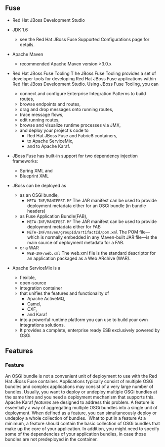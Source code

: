 ## Fuse

* Red Hat JBoss Development Studio
* ⁠JDK 1.6
	* see the Red Hat JBoss Fuse Supported Configurations page for details.
* ⁠Apache Maven
	* recommended Apache Maven version >3.0.x
* ⁠Red Hat JBoss Fuse Tooling
T	he JBoss Fuse Tooling provides a set of developer tools for developing Red Hat JBoss Fuse applications within Red Hat JBoss Development Studio. 
	Using JBoss Fuse Tooling, you can 
	* connect and configure Enterprise Integration Patterns to build routes, 
	* browse endpoints and routes, 
	* drag and drop messages onto running routes, 
	* trace message flows, 
	* edit running routes, 
	* browse and visualize runtime processes via JMX, 
	* and deploy your project's code to 
		* Red Hat JBoss Fuse and Fabric8 containers, 
		* to Apache ServiceMix, 
		* and to Apache Karaf. 

* JBoss Fuse has built-in support for two dependency injection frameworks: 
	* Spring XML and 
	* Blueprint XML

* JBoss can be deployed as
	* as an OSGi bundle, 
		* `META-INF/MANIFEST.MF` The JAR manifest can be used to provide deployment metadata either for an OSGi bundle (in bundle headers)
	* as Fuse Application Bundle(FAB), 
		* `META-INF/MANIFEST.MF` The JAR manifest can be used to provide deployment metadata either for FAB
		* `META-INF/maven/groupId/artifactId/pom.xml` The POM file—which is normally embedded in any Maven-built JAR file—is the main source of deployment metadata for a FAB.
	* or a WAR
		* `WEB-INF/web.xml` The web.xml file is the standard descriptor for an application packaged as a Web ARchive (WAR).


* Apache ServiceMix is a 
	* flexible, 
	* open-source 
	* integration container 
	* that unifies the features and functionality of 
		* Apache ActiveMQ, 
		* Camel, 
		* CXF, 
		* and Karaf 
	* into a powerful runtime platform you can use to build your own integrations solutions. 
	* It provides a complete, enterprise ready ESB exclusively powered by OSGi.

## Features

### Feature

An OSGi bundle is not a convenient unit of deployment to use with the Red Hat JBoss Fuse container. 
Applications typically consist of multiple OSGi bundles and complex applications may consist of a very large number of bundles. 
Usually, you want to deploy or undeploy multiple OSGi bundles at the same time and you need a deployment mechanism that supports this.
Apache Karaf _features_ are designed to address this problem. 
A feature is essentially a way of aggregating multiple OSGi bundles into a single unit of deployment. 
When defined as a feature, you can simultaneously deploy or undeploy a whole collection of bundles.
⁠
What to put in a feature
At a minimum, a feature should contain the basic collection of OSGi bundles that make up the core of your application. 
In addition, you might need to specify some of the dependencies of your application bundles, 
in case those bundles are not predeployed in the container.

